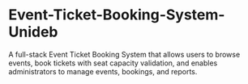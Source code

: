 # Event-Ticket-Booking-System-Unideb
A full-stack Event Ticket Booking System that allows users to browse events, book tickets with seat capacity validation, and enables administrators to manage events, bookings, and reports.
